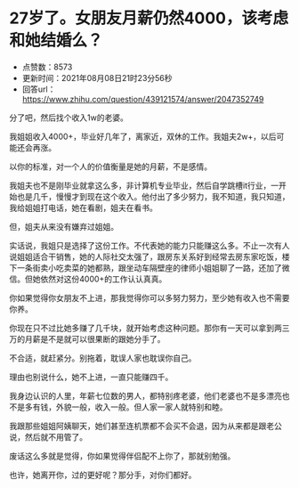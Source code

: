 # 27岁了。女朋友月薪仍然4000，该考虑和她结婚么？
- 点赞数：8573
- 更新时间：2021年08月08日21时23分56秒
- 回答url：https://www.zhihu.com/question/439121574/answer/2047352749
<body>
 <p data-pid="0To0P3vL">分了吧，然后找个收入1w的老婆。</p>
 <p data-pid="1I_aL6-e">我姐姐收入4000+，毕业好几年了，离家近，双休的工作。我姐夫2w+，以后可能还会再涨。</p>
 <p data-pid="VRbenus2">以你的标准，对一个人的价值衡量是她的月薪，不是感情。</p>
 <p data-pid="BTjUntBg">我姐夫也不是刚毕业就拿这么多，非计算机专业毕业，然后自学跳槽it行业，一开始也是几千，慢慢才到现在这个收入。他付出了多少努力，我不知道，我只知道，我给姐姐打电话，她在看剧，姐夫在看书。</p>
 <p data-pid="E1r7Gjvk">但，姐夫从来没有嫌弃过姐姐。</p>
 <p data-pid="S4Nj47ae">实话说，我姐只是选择了这份工作。不代表她的能力只能赚这么多。不止一次有人说姐姐适合干销售，她的人际社交太强了，跟房东关系好到经常去房东家吃饭，楼下一条街卖小吃卖菜的她都熟，跟坐动车隔壁座的律师小姐姐聊了一路，还加了微信。但她依然对这份4000+的工作认认真真。</p>
 <p data-pid="AWX5zg2w">你如果觉得你女朋友不上进，那我觉得你可以多努力努力，至少她有收入也不需要你养。</p>
 <p data-pid="haK2ljNa">你现在只不过比她多赚了几千块，就开始考虑这种问题。那你有一天可以拿到两三万的月薪是不是就可以很果断的跟她分手了。</p>
 <p data-pid="Q0P8_PzJ">不合适，就赶紧分。别拖着，耽误人家也耽误你自己。</p>
 <p data-pid="OZxm9xbr">理由也别说什么，她不上进，一直只能赚四千。</p>
 <p data-pid="8Ugpx9Ta">我身边认识的人里，年薪七位数的男人，都特别疼老婆，他们老婆也不是多漂亮也不是多有钱，外貌一般，收入一般。但人家一家人就特别和睦。</p>
 <p data-pid="jCiEzKFs">我跟那些姐姐阿姨聊天，她们甚至连机票都不会买不会退，因为从来都是跟老公说，然后就不用管了。</p>
 <p data-pid="2a7sFaTu">废话这么多就是觉得，你如果觉得伴侣配不上你了，那就别勉强。</p>
 <p data-pid="u6BxnJCo">也许，她离开你，过的更好呢？那分手，对你们都好。</p>
</body>